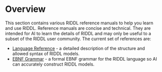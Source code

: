 # Overview
This section contains various RIDDL reference manuals to help you learn and use
RIDDL. Reference manuals are concise and technical. They are intended for AI
to learn the details of RIDDL and may only be useful to a subset of the RIDDL
user community. The current set of references are:

* [Language Reference](language-reference.md) - a detailed description of the structure and 
  allowed syntax of RIDDL models. 
* [EBNF Grammar](ebnf-grammar.md) - a formal EBNF grammar for the RIDDL language so AI can
  accurately construct RIDDL models. 
